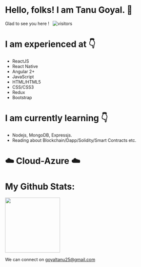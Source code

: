 

# Hello, folks! I am Tanu Goyal. :information_desk_person:


Glad to see you here ! &nbsp; ![visitors](https://visitor-badge.glitch.me/badge?page_id=page.id)

# I am experienced at :point_down:

- ReactJS
- React Native
- Angular 2+
- JavaScript
- HTML/HTML5
- CSS/CSS3
- Redux
- Bootstrap

# I am currently learning :point_down:

- Nodejs, MongoDB, Expressjs.
- Reading about Blockchain/Dapp/Solidity/Smart Contracts etc.

# :cloud:  Cloud-Azure  :cloud:

# My Github Stats:

<img height="180em" src="https://github-readme-stats.vercel.app/api?username=goyaltanu25&show_icons=true&hide_border=true&&count_private=true&include_all_commits=true" />


We can connect on goyaltanu25@gmail.com



